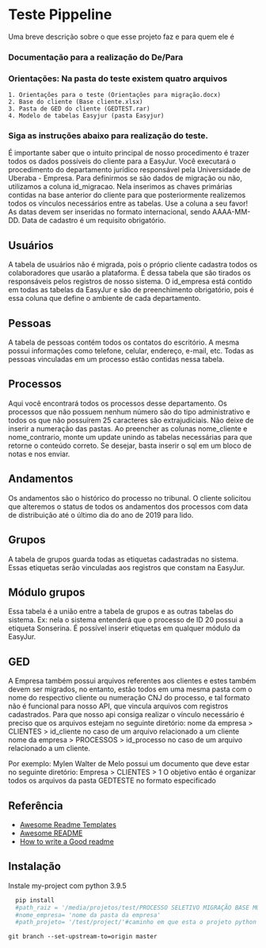 
# Teste Pippeline

Uma breve descrição sobre o que esse projeto faz e para quem ele é

### Documentação para a realização do De/Para

### Orientações: Na pasta do teste existem quatro arquivos
    1. Orientações para o teste (Orientações para migração.docx)
    2. Base do cliente (Base cliente.xlsx)
    3. Pasta de GED do cliente (GEDTEST.rar) 
    4. Modelo de tabelas Easyjur (pasta Easyjur)
### Siga as instruções abaixo para realização do teste.

É importante saber que o intuito principal de nosso procedimento é trazer todos os dados possíveis do cliente para a EasyJur. Você executará o procedimento do departamento jurídico responsável pela Universidade de Uberaba - Empresa.
Para definirmos se são dados de migração ou não, utilizamos a coluna id_migracao. Nela inserimos as chaves primárias contidas na base anterior do cliente para que posteriormente realizemos todos os vínculos necessários entre as tabelas. Use a coluna a seu favor! 
As datas devem ser inseridas no formato internacional, sendo AAAA-MM-DD.
Data de cadastro é um requisito obrigatório.

## Usuários
A tabela de usuários não é migrada, pois o próprio cliente cadastra todos os colaboradores que usarão a plataforma. É dessa tabela que são tirados os responsáveis pelos registros de nosso sistema. O id_empresa está contido em todas as tabelas da EasyJur e são de preenchimento obrigatório, pois é essa coluna que define o ambiente de cada departamento.

## Pessoas
A tabela de pessoas contém todos os contatos do escritório. A mesma possui informações como telefone, celular, endereço, e-mail, etc. Todas as pessoas vinculadas em um processo estão contidas nessa tabela.

## Processos
Aqui você encontrará todos os processos desse departamento. Os processos que não possuem nenhum número são do tipo administrativo e todos os que não  possuírem 25 caracteres são extrajudiciais. 
Não deixe de inserir a numeração das pastas.
Ao preencher as colunas nome_cliente e nome_contrario, monte um update unindo as tabelas necessárias para que retorne o conteúdo correto. Se desejar, basta inserir o sql em um bloco de notas e nos enviar.

## Andamentos
Os andamentos são o histórico do processo no tribunal. O cliente solicitou que alteremos o status de todos os andamentos dos processos com data de distribuição até o último dia do ano de 2019 para lido.

## Grupos
A tabela de grupos guarda todas as etiquetas cadastradas no sistema. Essas etiquetas serão vinculadas aos registros que constam na EasyJur.


## Módulo grupos
Essa tabela é a união entre a tabela de grupos e as outras tabelas do sistema. Ex: nela o sistema entenderá que o processo de ID 20 possui a etiqueta Sonserina. É possível inserir etiquetas em qualquer módulo da EasyJur.

## GED
A Empresa também possui arquivos referentes aos clientes e estes também devem ser migrados, no entanto, estão todos em uma mesma pasta com o nome do respectivo cliente ou numeração CNJ do processo, e tal formato não é funcional para nosso API, que vincula arquivos com registros cadastrados. 
Para que nosso api consiga realizar o vínculo necessário é preciso que os arquivos estejam no seguinte diretório:
nome da empresa > CLIENTES > id_cliente no caso de um arquivo relacionado a um cliente
nome da empresa > PROCESSOS > id_processo no caso de um arquivo relacionado a um cliente.

Por exemplo: Mylen Walter de Melo possui um documento que deve estar no seguinte diretório:
Empresa > CLIENTES > 1 
O objetivo então é organizar todos os arquivos da pasta GEDTESTE no formato especificado
## Referência

 - [Awesome Readme Templates](https://awesomeopensource.com/project/elangosundar/awesome-README-templates)
 - [Awesome README](https://github.com/matiassingers/awesome-readme)
 - [How to write a Good readme](https://bulldogjob.com/news/449-how-to-write-a-good-readme-for-your-github-project)


## Instalação

Instale my-project com python 3.9.5

```bash
  pip install
  #path_raiz = '/media/projetos/test/PROCESSO SELETIVO MIGRAÇÃO BASE MODELO/' #pasta raiz em que esta os arquivos
  #nome_empresa= 'nome da pasta da empresa'
  #path_projeto= '/test/project/'#caminho em que esta o projeto python
```
    git branch --set-upstream-to=origin master